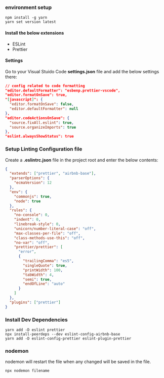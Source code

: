 ### environment setup

```node
npm install -g yarn
yarn set version latest
```

#### Install the below extensions

- ESLint
- Prettier

#### Settings

Go to your Visual Stuido Code **settings.json** file and add the below settings there:

```json
// config related to code formatting
"editor.defaultFormatter": "esbenp.prettier-vscode",
"editor.formatOnSave": true,
"[javascript]": {
  "editor.formatOnSave": false,
  "editor.defaultFormatter": null
},
"editor.codeActionsOnSave": {
  "source.fixAll.eslint": true,
  "source.organizeImports": true
},
"eslint.alwaysShowStatus": true
```

### Setup Linting Configuration file

Create a **.eslintrc.json** file in the project root and enter the below contents:

```json
{
  "extends": ["prettier", "airbnb-base"],
  "parserOptions": {
    "ecmaVersion": 12
  },
  "env": {
    "commonjs": true,
    "node": true
  },
  "rules": {
    "no-console": 0,
    "indent": 0,
    "linebreak-style": 0,
    "unicorn/number-literal-case": "off",
    "max-classes-per-file": "off",
    "class-methods-use-this": "off",
    "no-var": "off",
    "prettier/prettier": [
      "error",
      {
        "trailingComma": "es5",
        "singleQuote": true,
        "printWidth": 100,
        "tabWidth": 4,
        "semi": true,
        "endOfLine": "auto"
      }
    ]
  },
  "plugins": ["prettier"]
}
```

### Install Dev Dependencies

```yarn
yarn add -D eslint prettier
npx install-peerdeps --dev eslint-config-airbnb-base
yarn add -D eslint-config-prettier eslint-plugin-prettier
```

### nodemon

nodemon will restart the file when any changed will be saved in the file.

```js
npx nodemon filename
```
